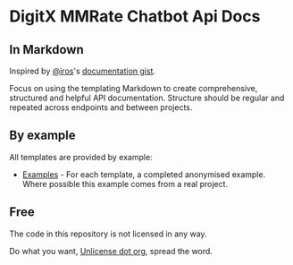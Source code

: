 # DigitX MMRate Chatbot Api Docs

## In Markdown

Inspired by [@iros](https://github.com/iros)'s [documentation
gist](https://gist.github.com/iros/3426278).

Focus on using the templating Markdown to create comprehensive, structured and
helpful API documentation. Structure should be regular and repeated across
endpoints and between projects.

## By example

All templates are provided by example:

* [Examples](examples) - For each template, a completed anonymised example.
Where possible this example comes from a real project.

## Free

The code in this repository is not licensed in any way.

Do what you want, [Unlicense dot org](http://unlicense.org/), spread the word.
